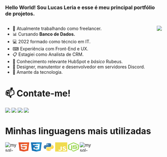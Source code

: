 ### Hello World! Sou Lucas Leria e esse é meu principal portfólio de projetos. 
##

<div>  
  <img align="right" height="163em" src="https://github-readme-stats.vercel.app/api?username=lucasgleria&show_icons=true&theme=jolly&include_all_commits=true&count_private=true"/>
  
- 💼 Atualmente trabalhando como freelancer.
- 📊 Cursando **Banco de Dados.**
- 💻 2022 formado como técncio em IT.
- ⌨ Experiência com Front-End e UX.
- 📋 Estagiei como Analista de CRM.
- 📙 Conhecimento relevante HubSpot e *básico* Rubeus.
- 🔑 Designer, manutentor e desenvolvedor em servidores Discord.
- 💞 Amante da tecnologia.

 # 📫 Contate-me! 

  <a href="https://www.linkedin.com/in/lucasleria/" target="_blank">
 <img src="https://img.shields.io/badge/-LinkedIn-%230077B5?style=for-the-badge&logo=linkedin&logoColor=white" target="_blank"></a>
  <a href="https://api.whatsapp.com/send?phone=5511945735280&text=Olá!%20acessei%20seu%20perfil%20pelo%20GitHub%20e%20gostaria%20de%20falar%20com%20você!" target="_blank">
  <img src="https://img.shields.io/badge/WhatsApp-25D366?style=for-the-badge&logo=whatsapp&logoColor=white" target="_blank"></a>
    <a href="mailto:lucasleria17@gmail.com?subject=Ol%C3%A1!%20acessei%20seu%20perfil%20pelo%20GitHub%20e%20gostaria%20de%20falar%20com%20voc%C3%AA!&body=_Escreva%20aqui%20sua%20mensagem_" target="_blank"> 
 <img src="https://img.shields.io/badge/Gmail-D14836?style=for-the-badge&logo=gmail&logoColor=white" target="_blank"></a>
   <a href="https://discord.gg/Sgz3EyqKkP" target="_blank">
 <img src="https://img.shields.io/badge/Discord-7289DA?style=for-the-badge&logo=discord&logoColor=white" target="_blank"></a> 
 

# Minhas linguagens mais utilizadas 

<img align="left" alt="mysql-icon" height="30" width="40" src="https://cdn.jsdelivr.net/gh/devicons/devicon/icons/mysql/mysql-original.svg">
<img align="left" height="30" width="40" alt="html-icon" src="https://raw.githubusercontent.com/devicons/devicon/master/icons/html5/html5-original.svg">
<img align="left" height="30" width="40" alt="css-icon" src="https://raw.githubusercontent.com/devicons/devicon/master/icons/css3/css3-original.svg">
<img align="left" alt="python-icon" height="30" width="40" src="https://raw.githubusercontent.com/devicons/devicon/master/icons/python/python-original.svg">
<img align="left" height="30" width="40" alt="js-icon"  src="https://raw.githubusercontent.com/devicons/devicon/master/icons/javascript/javascript-plain.svg">
<img align="left" height="30" width="40" alt="js-icon"  src="https://raw.githubusercontent.com/devicons/devicon/master/icons/nodejs/nodejs-plain.svg">
<img align="left" alt="mysql-icon" height="30" width="40" src="https://cdn.jsdelivr.net/gh/devicons/devicon/icons/postgresql/postgresql-original.svg">
<br>
    
